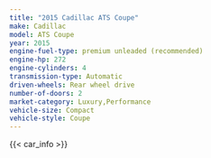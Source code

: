 ```yaml
---
title: "2015 Cadillac ATS Coupe"
make: Cadillac
model: ATS Coupe
year: 2015
engine-fuel-type: premium unleaded (recommended)
engine-hp: 272
engine-cylinders: 4
transmission-type: Automatic
driven-wheels: Rear wheel drive
number-of-doors: 2
market-category: Luxury,Performance
vehicle-size: Compact
vehicle-style: Coupe
---
```


{{< car_info >}}
